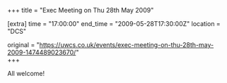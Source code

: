 +++
title = "Exec Meeting on Thu 28th May 2009"

[extra]
time = "17:00:00"
end_time = "2009-05-28T17:30:00Z"
location = "DCS"

original = "https://uwcs.co.uk/events/exec-meeting-on-thu-28th-may-2009-1474489023670/"    
+++

All welcome\!

